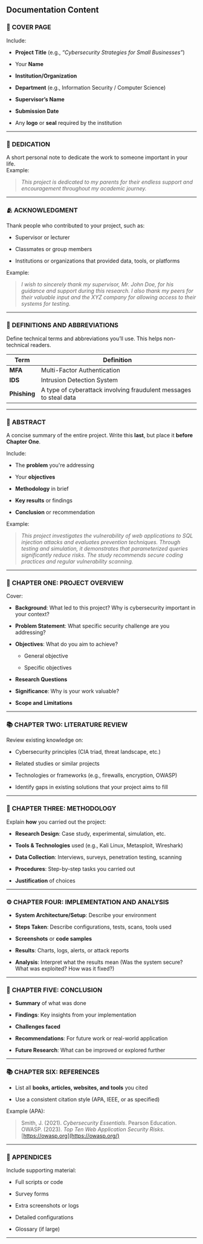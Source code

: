 
## Documentation Content



### 📄 **COVER PAGE**

Include:

- **Project Title** (e.g., _“Cybersecurity Strategies for Small Businesses”_)
    
- Your **Name**
    
- **Institution/Organization**
    
- **Department** (e.g., Information Security / Computer Science)
    
- **Supervisor’s Name**
    
- **Submission Date**
    
- Any **logo** or **seal** required by the institution
    

---

### 🙏 **DEDICATION**

A short personal note to dedicate the work to someone important in your life.  
Example:

> _This project is dedicated to my parents for their endless support and encouragement throughout my academic journey._

---

### 🫂 **ACKNOWLEDGMENT**

Thank people who contributed to your project, such as:

- Supervisor or lecturer
    
- Classmates or group members
    
- Institutions or organizations that provided data, tools, or platforms
    

Example:

> _I wish to sincerely thank my supervisor, Mr. John Doe, for his guidance and support during this research. I also thank my peers for their valuable input and the XYZ company for allowing access to their systems for testing._

---

### 📘 **DEFINITIONS AND ABBREVIATIONS**

Define technical terms and abbreviations you’ll use. This helps non-technical readers.

|Term|Definition|
|---|---|
|**MFA**|Multi-Factor Authentication|
|**IDS**|Intrusion Detection System|
|**Phishing**|A type of cyberattack involving fraudulent messages to steal data|

---

### 📝 **ABSTRACT**

A concise summary of the entire project. Write this **last**, but place it **before Chapter One**.

Include:

- The **problem** you're addressing
    
- Your **objectives**
    
- **Methodology** in brief
    
- **Key results** or findings
    
- **Conclusion** or recommendation
    

Example:

> _This project investigates the vulnerability of web applications to SQL injection attacks and evaluates prevention techniques. Through testing and simulation, it demonstrates that parameterized queries significantly reduce risks. The study recommends secure coding practices and regular vulnerability scanning._

---

### 📖 **CHAPTER ONE: PROJECT OVERVIEW**

Cover:

- **Background**: What led to this project? Why is cybersecurity important in your context?
    
- **Problem Statement**: What specific security challenge are you addressing?
    
- **Objectives**: What do you aim to achieve?
    
    - General objective
        
    - Specific objectives
        
- **Research Questions**
    
- **Significance**: Why is your work valuable?
    
- **Scope and Limitations**
    

---

### 📚 **CHAPTER TWO: LITERATURE REVIEW**

Review existing knowledge on:

- Cybersecurity principles (CIA triad, threat landscape, etc.)
    
- Related studies or similar projects
    
- Technologies or frameworks (e.g., firewalls, encryption, OWASP)
    
- Identify gaps in existing solutions that your project aims to fill
    

---

### 🧪 **CHAPTER THREE: METHODOLOGY**

Explain **how** you carried out the project:

- **Research Design**: Case study, experimental, simulation, etc.
    
- **Tools & Technologies** used (e.g., Kali Linux, Metasploit, Wireshark)
    
- **Data Collection**: Interviews, surveys, penetration testing, scanning
    
- **Procedures**: Step-by-step tasks you carried out
    
- **Justification** of choices
    

---

### ⚙️ **CHAPTER FOUR: IMPLEMENTATION AND ANALYSIS**

- **System Architecture/Setup**: Describe your environment
    
- **Steps Taken**: Describe configurations, tests, scans, tools used
    
- **Screenshots** or **code samples**
    
- **Results**: Charts, logs, alerts, or attack reports
    
- **Analysis**: Interpret what the results mean (Was the system secure? What was exploited? How was it fixed?)
    

---

### 🧾 **CHAPTER FIVE: CONCLUSION**

- **Summary** of what was done
    
- **Findings**: Key insights from your implementation
    
- **Challenges faced**
    
- **Recommendations**: For future work or real-world application
    
- **Future Research**: What can be improved or explored further
    

---

### 📚 **CHAPTER SIX: REFERENCES**

- List all **books, articles, websites, and tools** you cited
    
- Use a consistent citation style (APA, IEEE, or as specified)
    

Example (APA):

> Smith, J. (2021). _Cybersecurity Essentials_. Pearson Education.  
> OWASP. (2023). _Top Ten Web Application Security Risks_. [https://owasp.org](https://owasp.org/)

---

### 📎 **APPENDICES**

Include supporting material:

- Full scripts or code
    
- Survey forms
    
- Extra screenshots or logs
    
- Detailed configurations
    
- Glossary (if large)
    

---
